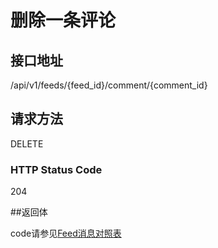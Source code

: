 # 删除一条评论

## 接口地址

/api/v1/feeds/{feed_id}/comment/{comment_id}

## 请求方法

DELETE

### HTTP Status Code

204

##返回体


code请参见[Feed消息对照表](Feed消息对照表.md)